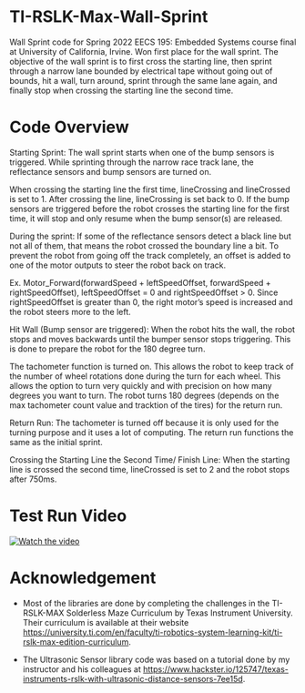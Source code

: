 # TI-RSLK-Max-Wall-Sprint

Wall Sprint code for Spring 2022 EECS 195: Embedded Systems course final at University of California, Irvine. Won first place for the wall sprint. The objective of the wall sprint is to first cross the starting line, then sprint through a narrow lane bounded by electrical tape without going out of bounds, hit a wall, turn around, sprint through the same lane again, and finally stop when crossing the starting line the second time.

# Code Overview
Starting Sprint:
The wall sprint starts when one of the bump sensors is triggered. While sprinting through the narrow race track lane, the reflectance sensors and bump sensors are turned on. 

When crossing the starting line the first time, lineCrossing and lineCrossed is set to 1. After crossing the line, lineCrossing is set back to 0. If the bump sensors are triggered before the robot crosses the starting line for the first time, it will stop and only resume when the bump sensor(s) are released.

During the sprint:
If some of the reflectance sensors detect a black line but not all of them, that means the robot crossed the boundary line a bit. To prevent the robot from going off the track completely, an offset is added to one of the motor outputs to steer the robot back on track. 

Ex. Motor_Forward(forwardSpeed + leftSpeedOffset, forwardSpeed + rightSpeedOffset), leftSpeedOffset = 0 and rightSpeedOffset > 0. Since rightSpeedOffset is greater than 0, the right motor’s speed is increased and the robot steers more to the left.

Hit Wall (Bump sensor are triggered):
When the robot hits the wall, the robot stops and moves backwards until the bumper sensor stops triggering. This is done to prepare the robot for the 180 degree turn. 

The tachometer function is turned on. This allows the robot to keep track of the number of wheel rotations done during the turn for each wheel. This allows the option to turn very quickly and with precision on how many degrees you want to turn.
The robot turns 180 degrees (depends on the max tachometer count value and tracktion of the tires) for the return run. 

Return Run:
The tachometer is turned off because it is only used for the turning purpose and it uses a lot of computing. The return run functions the same as the initial sprint.

Crossing the Starting Line the Second Time/ Finish Line:
When the starting line is crossed the second time, lineCrossed is set to 2 and the robot stops after 750ms.


# Test Run Video

[![Watch the video](https://img.youtube.com/vi/WNANxv6DUgE/maxresdefault.jpg)](https://www.youtube.com/shorts/WNANxv6DUgE)

# Acknowledgement

* Most of the libraries are done by completing the challenges in the TI-RSLK-MAX Solderless Maze Curriculum by Texas Instrument University. Their curriculum is available at their website https://university.ti.com/en/faculty/ti-robotics-system-learning-kit/ti-rslk-max-edition-curriculum.

* The Ultrasonic Sensor library code was based on a tutorial done by my instructor and his colleagues at https://www.hackster.io/125747/texas-instruments-rslk-with-ultrasonic-distance-sensors-7ee15d.

